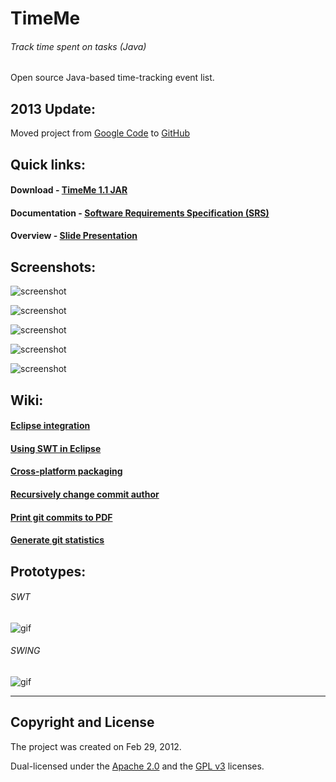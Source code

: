 # TimeMe
###### _Track time spent on tasks (Java)_
Open source Java-based time-tracking event list.

## 2013 Update: 
Moved project from [Google Code](https://code.google.com/archive/a/eclipselabs.org/p/timeme) to [GitHub](https://github.com/mittman/timeme)

## Quick links:
#### Download - [TimeMe 1.1 JAR](https://github.com/mittman/timeme/releases/download/v1.1/TimeMe_1.1.jar)
#### Documentation - [Software Requirements Specification (SRS)](files/TimeMe_SRS.pdf)
#### Overview - [Slide Presentation](files/TimeMe_present.pdf)

## Screenshots:
![screenshot](wiki/TimeMe_Z18_gtk2-ambiance.png)

![screenshot](wiki/TimeMe_Z18_gtk2-clearlooks.png)

![screenshot](wiki/TimeMe_Z18_gtk3-radiance.png)

![screenshot](wiki/TimeMe_Z18_win7-aero.png)

![screenshot](wiki/TimeMe_Z18_win7-classic.png)

## Wiki:
#### [Eclipse integration](https://github.com/mittman/timeme/wiki/Eclipse)
#### [Using SWT in Eclipse](https://github.com/mittman/timeme/wiki/SWT)
#### [Cross-platform packaging](https://github.com/mittman/timeme/wiki/Packaging)
#### [Recursively change commit author](https://github.com/mittman/timeme/wiki/GIT-Tricks#Recursively_change_commit_author)
#### [Print git commits to PDF](https://github.com/mittman/timeme/wiki/GIT-Tricks#Print_git_commits_to_PDF)
#### [Generate git statistics](https://github.com/mittman/timeme/wiki/GIT-Tricks#Generate_git_statistics)

## Prototypes:
###### SWT
![gif](wiki/timeme-swt.gif)

###### SWING
![gif](wiki/timeme-swing.gif)

----------
## Copyright and License
The project was created on Feb 29, 2012.

Dual-licensed under the [Apache 2.0](LICENSE) and the [GPL v3](COPYING) licenses.
